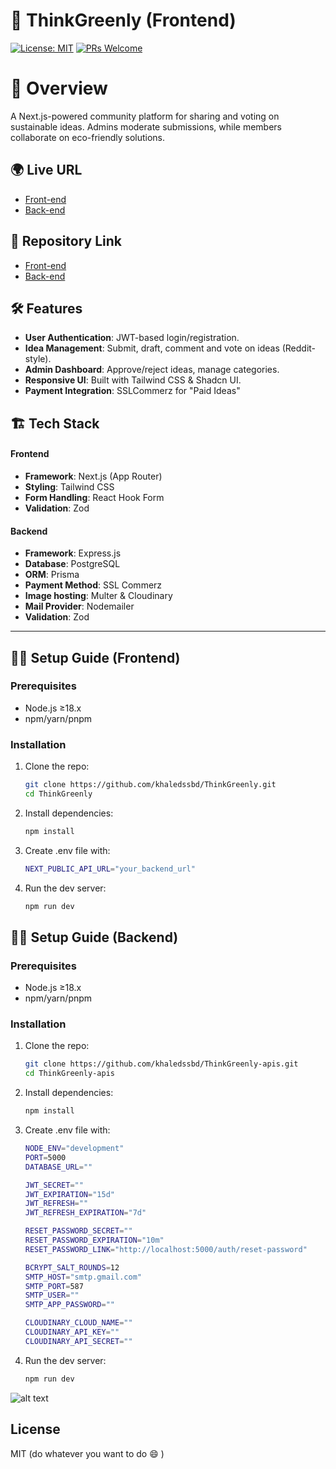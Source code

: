 # 🌱 ThinkGreenly (Frontend)

[![License: MIT](https://img.shields.io/badge/License-MIT-green.svg)](LICENSE)
[![PRs Welcome](https://img.shields.io/badge/PRs-welcome-brightgreen.svg)](CONTRIBUTING.md)

# 📌 Overview

A Next.js-powered community platform for sharing and voting on sustainable
ideas. Admins moderate submissions, while members collaborate on eco-friendly
solutions.

## 🌍 Live URL

- [Front-end](https://think-greenly-one.vercel.app)
- [Back-end](https://think-greenly-serverside.vercel.app)

## 📂 Repository Link

- [Front-end](https://github.com/khaledssbd/ThinkGreenly)
- [Back-end](https://github.com/khaledssbd/ThinkGreenly-apis)

## 🛠️ Features

- **User Authentication**: JWT-based login/registration.
- **Idea Management**: Submit, draft, comment and vote on ideas (Reddit-style).
- **Admin Dashboard**: Approve/reject ideas, manage categories.
- **Responsive UI**: Built with Tailwind CSS & Shadcn UI.
- **Payment Integration**: SSLCommerz for "Paid Ideas"

## 🏗️ Tech Stack

#### Frontend

- **Framework**: Next.js (App Router)
- **Styling**: Tailwind CSS
- **Form Handling**: React Hook Form
- **Validation**: Zod

#### Backend

- **Framework**: Express.js
- **Database**: PostgreSQL
- **ORM**: Prisma
- **Payment Method**: SSL Commerz
- **Image hosting**: Multer & Cloudinary
- **Mail Provider**: Nodemailer
- **Validation**: Zod

---

## 🏃‍♂️ Setup Guide (Frontend)

### Prerequisites

- Node.js ≥18.x
- npm/yarn/pnpm

### Installation

1. Clone the repo:

   ```bash
   git clone https://github.com/khaledssbd/ThinkGreenly.git
   cd ThinkGreenly

   ```

2. Install dependencies:

   ```bash
   npm install

   ```

3. Create .env file with:

   ```bash
   NEXT_PUBLIC_API_URL="your_backend_url"

   ```

4. Run the dev server:
   ```bash
   npm run dev
   ```

## 🏃‍♂️ Setup Guide (Backend)

### Prerequisites

- Node.js ≥18.x
- npm/yarn/pnpm

### Installation

1. Clone the repo:

   ```bash
   git clone https://github.com/khaledssbd/ThinkGreenly-apis.git
   cd ThinkGreenly-apis

   ```

2. Install dependencies:

   ```bash
   npm install

   ```

3. Create .env file with:

   ```bash
   NODE_ENV="development"
   PORT=5000
   DATABASE_URL=""

   JWT_SECRET=""
   JWT_EXPIRATION="15d"
   JWT_REFRESH=""
   JWT_REFRESH_EXPIRATION="7d"

   RESET_PASSWORD_SECRET=""
   RESET_PASSWORD_EXPIRATION="10m"
   RESET_PASSWORD_LINK="http://localhost:5000/auth/reset-password"

   BCRYPT_SALT_ROUNDS=12
   SMTP_HOST="smtp.gmail.com"
   SMTP_PORT=587
   SMTP_USER=""
   SMTP_APP_PASSWORD=""

   CLOUDINARY_CLOUD_NAME=""
   CLOUDINARY_API_KEY=""
   CLOUDINARY_API_SECRET=""

   ```

4. Run the dev server:
   ```bash
   npm run dev
   ```

![alt text](think-greenly-one.vercel.app_.png)

## License

MIT (do whatever you want to do :smile: )
